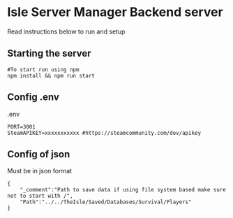 # Isle Server Manager Backend server
Read instructions below to run and setup
## Starting the server
```
#To start run using npm
npm install && npm run start
```
## Config .env
.env
```
PORT=3001
SteamAPIKEY=xxxxxxxxxxx #https://steamcommunity.com/dev/apikey
```
## Config of json
Must be in json format
```
{
    "_comment":"Path to save data if using file system based make sure not to start with /",
    "Path":"../../TheIsle/Saved/Databases/Survival/Players"
}
```
